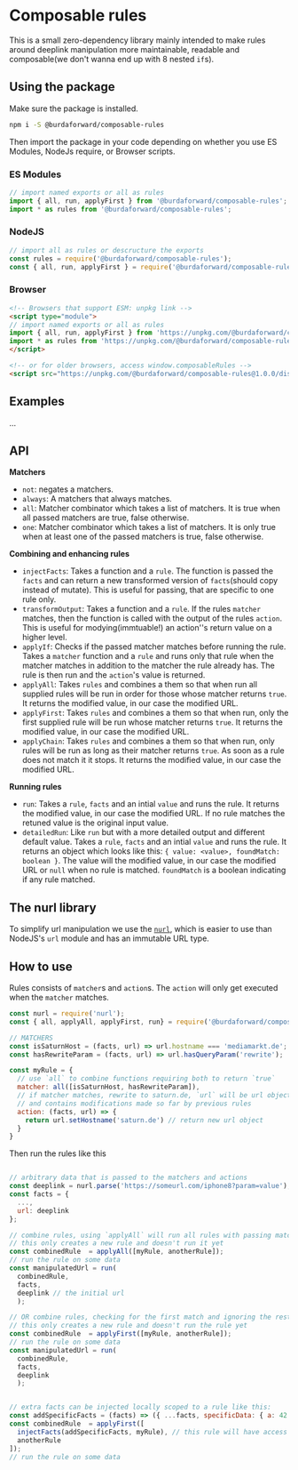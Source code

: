 # Composable rules

This is a small zero-dependency library mainly intended to make rules around deeplink
manipulation more maintainable, readable and composable(we don't wanna end up
with 8 nested `if`s).

## Using the package

Make sure the package is installed.

```sh
npm i -S @burdaforward/composable-rules
```

Then import the package in your code depending on whether you use ES Modules, NodeJs require, or Browser scripts.

### ES Modules
```js
// import named exports or all as rules
import { all, run, applyFirst } from '@burdaforward/composable-rules';
import * as rules from '@burdaforward/composable-rules';
```
### NodeJS
```js
// import all as rules or descructure the exports
const rules = require('@burdaforward/composable-rules');
const { all, run, applyFirst } = require('@burdaforward/composable-rules');
```
### Browser
```html
<!-- Browsers that support ESM: unpkg link -->
<script type="module">
// import named exports or all as rules
import { all, run, applyFirst } from 'https://unpkg.com/@burdaforward/composable-rules@1.0.0/dist/index.modern.js';
import * as rules from 'https://unpkg.com/@burdaforward/composable-rules@1.0.0/dist/index.modern.js';
</script>

<!-- or for older browsers, access window.composableRules -->
<script src="https://unpkg.com/@burdaforward/composable-rules@1.0.0/dist/index.umd.js"></script>
```

## Examples
...

## API

**Matchers**

- `not`: negates a matchers.
- `always`: A matchers that always matches.
- `all`: Matcher combinator which takes a list of matchers. It is true when all passed matchers are true, false otherwise.
- `one`: Matcher combinator which takes a list of matchers. It is only true when at least one of the passed matchers is true, false otherwise.

**Combining and enhancing rules**
- `injectFacts`: Takes a function and a `rule`. The function is passed the `facts` and can return a new transformed version of `facts`(should copy instead of mutate). This is useful for passing, that are specific to one rule only.
- `transformOutput`: Takes a function and a `rule`. If the rules `matcher` matches, then the function is called with the output of the rules `action`. This is useful for modying(immtuable!) an action''s return value on a higher level.
- `applyIf`: Checks if the passed matcher matches before running the rule. Takes a `matcher` function and a `rule` and runs only that rule when the matcher matches in addition to the matcher the rule already has. The rule is then run and the `action`'s value is returned.
- `applyAll`: Takes `rules` and combines a them so that when run all supplied rules will be run in order for those whose matcher returns `true`. It returns the modified value, in our case the modified URL.
- `applyFirst`: Takes `rules` and combines a them so that when run, only the first supplied rule will be run whose matcher returns `true`. It returns the modified value, in our case the modified URL.
- `applyChain`: Takes `rules` and combines a them so that when run, only rules will be run as long as their matcher returns `true`. As soon as a rule does not match it it stops. It returns the modified value, in our case the modified URL.

**Running rules**
- `run`: Takes a `rule`, `facts` and an intial `value` and runs the rule. It returns the modified value, in our case the modified URL. If no rule matches the retuned value is the original input value.
- `detailedRun`: Like `run` but with a more detailed output and different default value. Takes a `rule`, `facts` and an intial `value` and runs the rule. It returns an object which looks like this: `{ value: <value>, foundMatch: boolean }`. The value will the modified value, in our case the modified URL or `null` when no rule is matched. `foundMatch` is a boolean indicating if any rule matched.

## The nurl library

To simplify url manipulation we use the [`nurl`](https://github.com/codeinthehole/nurl), which is easier
to use than NodeJS's `url` module and has an immutable URL type.

## How to use

Rules consists of `matcher`s and `action`s. The `action` will only get executed
when the `matcher` matches.

```js
const nurl = require('nurl');
const { all, applyAll, applyFirst, run} = require('@burdaforward/composable-rules');

// MATCHERS
const isSaturnHost = (facts, url) => url.hostname === 'mediamarkt.de';
const hasRewriteParam = (facts, url) => url.hasQueryParam('rewrite');

const myRule = {
  // use `all` to combine functions requiring both to return `true`
  matcher: all([isSaturnHost, hasRewriteParam]),
  // if matcher matches, rewrite to saturn.de, `url` will be url object
  // and contains modifications made so far by previous rules
  action: (facts, url) => {
    return url.setHostname('saturn.de') // return new url object
  }
}
```

Then run the rules like this
```js

// arbitrary data that is passed to the matchers and actions
const deeplink = nurl.parse('https://someurl.com/iphone8?param=value');
const facts = {
  ...,
  url: deeplink
};

// combine rules, using `applyAll` will run all rules with passing matchers in order
// this only creates a new rule and doesn't run it yet
const combinedRule  = applyAll([myRule, anotherRule]);
// run the rule on some data
const manipulatedUrl = run(
  combinedRule,
  facts,
  deeplink // the initial url
  );

// OR combine rules, checking for the first match and ignoring the rest
// this only creates a new rule and doesn't run the rule yet
const combinedRule  = applyFirst([myRule, anotherRule]);
// run the rule on some data
const manipulatedUrl = run(
  combinedRule,
  facts,
  deeplink
  );


// extra facts can be injected locally scoped to a rule like this:
const addSpecificFacts = (facts) => ({ ...facts, specificData: { a: 42 } })
const combinedRule  = applyFirst([
  injectFacts(addSpecificFacts, myRule), // this rule will have access to a transformed facts object
  anotherRule
]);
// run the rule on some data
```
